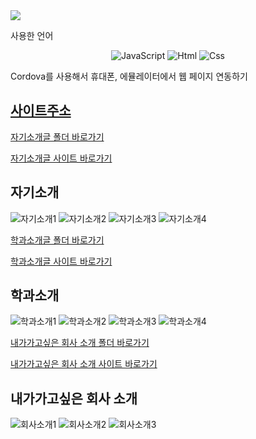 
<img src="https://capsule-render.vercel.app/api?type=waving&color=auto&height=200&section=header&text=10주차_Cordova를이용하여웹앱사이트_확인하기&fontSize=40" />

사용한 언어
<div align="center">
	<img alt="JavaScript" src ="https://img.shields.io/badge/JavaScriipt-F7DF1E.svg?&style=for-the-badge&logo=JavaScript&logoColor=black"/>
	<img alt="Html" src ="https://img.shields.io/badge/HTML5-E34F26.svg?&style=for-the-badge&logo=HTML5&logoColor=white"/>
	<img alt="Css" src ="https://img.shields.io/badge/CSS3-1572B6.svg?&style=for-the-badge&logo=CSS3&logoColor=white"/>
</div>

Cordova를 사용해서 휴대폰, 에뮬레이터에서 웹 페이지 연동하기

##  [사이트주소](https://wjsrudals411.github.io/Cordova/week10/10_12)

[자기소개글 폴더 바로가기](https://github.com/wjsrudals411/Cordova/tree/main/week5)


[자기소개글 사이트 바로가기](https://wjsrudals411.github.io/Cordova/week5/report5)
## 자기소개  
![자기소개1](https://github.com/wjsrudals411/Cordova/assets/103473959/5c7fea14-909a-46b5-bb8e-2db3d5b77e90)
![자기소개2](https://github.com/wjsrudals411/Cordova/assets/103473959/a28f174e-f041-4577-a7ea-04405a945c40)
![자기소개3](https://github.com/wjsrudals411/Cordova/assets/103473959/9aa4c9d8-b454-4641-a6a4-aebf7cc40ee3)
![자기소개4](https://github.com/wjsrudals411/Cordova/assets/103473959/71d36364-a2ea-4239-9113-b7f2931dd45f)


[학과소개글 폴더 바로가기](https://github.com/wjsrudals411/Cordova/tree/main/week8)


[학과소개글 사이트 바로가기](https://wjsrudals411.github.io/Cordova/week8/10_12)
## 학과소개
![학과소개1](https://github.com/wjsrudals411/Cordova/assets/103473959/7d1b93d3-2fd8-4b87-9c61-1675b2214ea3)
![학과소개2](https://github.com/wjsrudals411/Cordova/assets/103473959/2785f34f-1873-4e80-b868-410d6f30d6a6)
![학과소개3](https://github.com/wjsrudals411/Cordova/assets/103473959/b2159c26-ab5c-4d51-899f-3ceeab2c9eed)
![학과소개4](https://github.com/wjsrudals411/Cordova/assets/103473959/bc5cb447-1426-496a-9648-a17011eb195e)


[내가가고싶은 회사 소개 폴더 바로가기](https://github.com/wjsrudals411/Cordova/tree/main/week9)


[내가가고싶은 회사 소개 사이트 바로가기](https://wjsrudals411.github.io/Cordova/week9/10_12)
## 내가가고싶은 회사 소개
![회사소개1](https://github.com/wjsrudals411/Cordova/assets/103473959/36286bd7-a3a9-4f1c-8f69-9d104e26e53e)
![회사소개2](https://github.com/wjsrudals411/Cordova/assets/103473959/f73076ba-9803-4800-b7b7-f334413bccc6)
![회사소개3](https://github.com/wjsrudals411/Cordova/assets/103473959/ec8fe614-47d8-4b18-85c5-24f2c405d46b)
